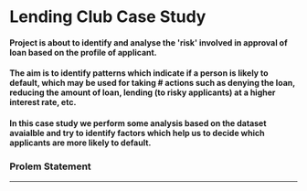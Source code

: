 # Lending Club Case Study 
#### Project is about to identify and analyse the 'risk' involved in approval of loan based on the profile of applicant.
#### The aim is to identify patterns which indicate if a person is likely to default, which may be used for taking # actions such as denying the loan, reducing the amount of loan, lending (to risky applicants) at a higher interest rate, etc.

#### In this case study we perform some analysis based on the dataset avaialble and try to identify factors which help us to decide which applicants are more likely to default.

### Prolem Statement <hr>
